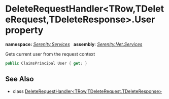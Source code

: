# DeleteRequestHandler&lt;TRow,TDeleteRequest,TDeleteResponse&gt;.User property
**namespace:** *[Serenity.Services](../../README.md#serenity.services-namespace)*   **assembly**: *[Serenity.Net.Services](../../README.md)*

Gets current user from the request context

```csharp
public ClaimsPrincipal User { get; }
```

## See Also

* class [DeleteRequestHandler&lt;TRow,TDeleteRequest,TDeleteResponse&gt;](../DeleteRequestHandler-3.md)